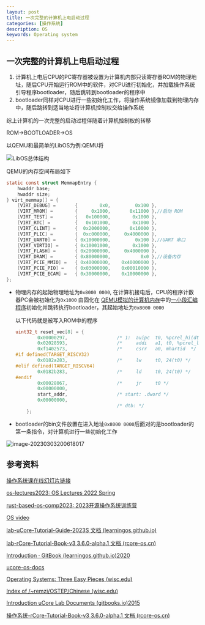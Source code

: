 ```yaml
---
layout: post
title: 一次完整的计算机上电启动过程
categories: [操作系统]
description: OS
keywords: Operating system 
---
```


## 一次完整的计算机上电启动过程

1. 计算机上电后CPU的PC寄存器被设置为计算机内部只读寄存器ROM的物理地址，随后CPU开始运行ROM中的软件，对CPU进行初始化，并加载操作系统引导程序bootloader，随后跳转到bootloader的程序中
2. bootloader同样对CPU进行一些初始化工作，将操作系统镜像加载到物理内存中，随后跳转到适当地址将计算机控制权交给操作系统

综上计算机的一次完整的启动过程伴随着计算机控制权的转移

ROM->BOOTLOADER->OS

以QEMU和最简单的LibOS为例:QEMU将

![LibOS总体结构](https://wendaocsmaster.github.io/images/blog/lib-os-detail.png)

QEMU的内存空间布局如下

~~~C
static const struct MemmapEntry {
    hwaddr base;
    hwaddr size;
} virt_memmap[] = {
    [VIRT_DEBUG] =       {        0x0,         0x100 },
    [VIRT_MROM] =        {     0x1000,       0x11000 },//启动 ROM
    [VIRT_TEST] =        {   0x100000,        0x1000 },
    [VIRT_RTC] =         {   0x101000,        0x1000 },
    [VIRT_CLINT] =       {  0x2000000,       0x10000 },
    [VIRT_PLIC] =        {  0xc000000,     0x4000000 },
    [VIRT_UART0] =       { 0x10000000,         0x100 },//UART 串口
    [VIRT_VIRTIO] =      { 0x10001000,        0x1000 },
    [VIRT_FLASH] =       { 0x20000000,     0x4000000 },
    [VIRT_DRAM] =        { 0x80000000,           0x0 },//设备内存
    [VIRT_PCIE_MMIO] =   { 0x40000000,    0x40000000 },
    [VIRT_PCIE_PIO] =    { 0x03000000,    0x00010000 },
    [VIRT_PCIE_ECAM] =   { 0x30000000,    0x10000000 },
};
~~~



+ 物理内存的起始物理地址为`0x8000 0000`, 在计算机接电后，CPU的程序计数器PC会被初始化为`0x1000` 由固化在 [QEMU模拟的计算机内存](https://github.com/LearningOS/qemu/blob/386b2a5767f7642521cd07930c681ec8a6057e60/hw/riscv/virt.c#L59)中的[一小段汇编程序](https://github.com/LearningOS/qemu/blob/386b2a5767f7642521cd07930c681ec8a6057e60/hw/riscv/virt.c#L536)初始化并跳转执行bootloader，其起始地址为`0x8000 0000`

  以下代码就是被写入ROM中的程序

  ~~~C
  uint32_t reset_vec[8] = {
          0x00000297,                  /* 1:  auipc  t0, %pcrel_hi(dtb) */
          0x02028593,                  /*     addi   a1, t0, %pcrel_lo(1b) */
          0xf1402573,                  /*     csrr   a0, mhartid  */
  #if defined(TARGET_RISCV32)
          0x0182a283,                  /*     lw     t0, 24(t0) */
  #elif defined(TARGET_RISCV64)
          0x0182b283,                  /*     ld     t0, 24(t0) */
  #endif
          0x00028067,                  /*     jr     t0 */
          0x00000000,
          start_addr,                  /* start: .dword */
          0x00000000,
                                       /* dtb: */
      };
  ~~~

  

+ bootloader的bin文件放置在进入地址`0x8000 0000`后面对的是bootloader的第一条指令，对计算机进行一些初始化工作

![image-20230303200618017](https://wendaocsmaster.github.io/images/blog/image-20230303200618017.png)

## 参考资料

[操作系统课在线幻灯片链接](https://www.yuque.com/xyong-9fuoz/qczol5/glemuu?)

[os-lectures2023: OS Lectures 2022 Spring ](https://learningos.github.io/os-lectures/)

[rust-based-os-comp2023: 2023开源操作系统训练营](https://learningos.github.io/rust-based-os-comp2022/)

[OS video](https://github.com/wendaocsmaster/rust-based-os-comp2023/blob/main/relatedinfo.md)

[lab-uCore-Tutorial-Guide-2023S 文档 (learningos.github.io)](https://learningos.github.io/uCore-Tutorial-Guide-2023S/)

[lab-rCore-Tutorial-Book-v3 3.6.0-alpha.1 文档 (rcore-os.cn)](http://rcore-os.cn/rCore-Tutorial-Book-v3/index.html)

[Introduction · GitBook (learningos.github.io)2020](https://learningos.github.io/ucore_os_webdocs/)

[ucore-os-docs](https://github.com/csmasterpath/ucore_os_docs)

[Operating Systems: Three Easy Pieces (wisc.edu)](https://pages.cs.wisc.edu/~remzi/OSTEP/)

[Index of /~remzi/OSTEP/Chinese (wisc.edu)](https://pages.cs.wisc.edu/~remzi/OSTEP/Chinese/)

[Introduction  uCore Lab Documents (gitbooks.io)2015](https://objectkuan.gitbooks.io/ucore-docs/content/)

[操作系统-rCore-Tutorial-Book-v3 3.6.0-alpha.1 文档 (rcore-os.cn)](http://rcore-os.cn/rCore-Tutorial-Book-v3/chapter0/index.html)
